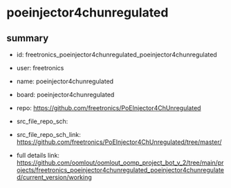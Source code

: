 # poeinjector4chunregulated
 
## summary 
* id: freetronics_poeinjector4chunregulated_poeinjector4chunregulated
* user: freetronics
* name: poeinjector4chunregulated
* board: poeinjector4chunregulated
* repo: https://github.com/freetronics/PoEInjector4ChUnregulated



* src_file_repo_sch: 
* src_file_repo_sch_link: https://github.com/freetronics/PoEInjector4ChUnregulated/tree/master/
* full details link: https://github.com/oomlout/oomlout_oomp_project_bot_v_2/tree/main/projects/freetronics_poeinjector4chunregulated_poeinjector4chunregulated/current_version/working  








